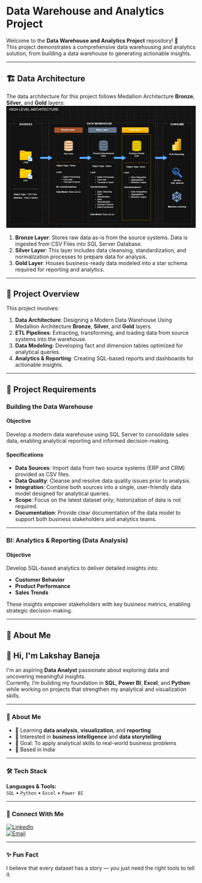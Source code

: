 # Data Warehouse and Analytics Project

Welcome to the **Data Warehouse and Analytics Project** repository! 🚀  
This project demonstrates a comprehensive data warehousing and analytics solution, from building a data warehouse to generating actionable insights.

---
## 🏗️ Data Architecture

The data architecture for this project follows Medallion Architecture **Bronze**, **Silver**, and **Gold** layers:
![Data Architecture](docs/Data_Architecture.png)

1. **Bronze Layer**: Stores raw data as-is from the source systems. Data is ingested from CSV Files into SQL Server Database.
2. **Silver Layer**: This layer includes data cleansing, standardization, and normalization processes to prepare data for analysis.
3. **Gold Layer**: Houses business-ready data modeled into a star schema required for reporting and analytics.

---
## 📖 Project Overview

This project involves:

1. **Data Architecture**: Designing a Modern Data Warehouse Using Medallion Architecture **Bronze**, **Silver**, and **Gold** layers.
2. **ETL Pipelines**: Extracting, transforming, and loading data from source systems into the warehouse.
3. **Data Modeling**: Developing fact and dimension tables optimized for analytical queries.
4. **Analytics & Reporting**: Creating SQL-based reports and dashboards for actionable insights.

---

## 🚀 Project Requirements

### Building the Data Warehouse

#### Objective
Develop a modern data warehouse using SQL Server to consolidate sales data, enabling analytical reporting and informed decision-making.

#### Specifications
- **Data Sources**: Import data from two source systems (ERP and CRM) provided as CSV files.
- **Data Quality**: Cleanse and resolve data quality issues prior to analysis.
- **Integration**: Combine both sources into a single, user-friendly data model designed for analytical queries.
- **Scope**: Focus on the latest dataset only; historization of data is not required.
- **Documentation**: Provide clear documentation of the data model to support both business stakeholders and analytics teams.

---

### BI: Analytics & Reporting (Data Analysis)

#### Objective
Develop SQL-based analytics to deliver detailed insights into:
- **Customer Behavior**
- **Product Performance**
- **Sales Trends**

These insights empower stakeholders with key business metrics, enabling strategic decision-making.  

---

## 🌟 About Me

## 👋 Hi, I'm Lakshay Baneja  

I'm an aspiring **Data Analyst** passionate about exploring data and uncovering meaningful insights.  
Currently, I’m building my foundation in **SQL**, **Power BI**, **Excel**, and **Python** while working on projects that strengthen my analytical and visualization skills.  

---

### 💼 About Me  
- 🌱 Learning **data analysis**, **visualization**, and **reporting**  
- 🧠 Interested in **business intelligence** and **data storytelling**  
- 🎯 Goal: To apply analytical skills to real-world business problems  
- 📍 Based in India  

---

### 🛠️ Tech Stack  
**Languages & Tools:**  
`SQL` • `Python` • `Excel` • `Power BI`

---

### 🤝 Connect With Me  
[![LinkedIn](https://img.shields.io/badge/LinkedIn-blue?style=for-the-badge&logo=linkedin)](https://linkedin.com/in/lakshay-baneja-96853931b/)  
[![Email](https://img.shields.io/badge/Email-red?style=for-the-badge&logo=gmail&logoColor=white)](mailto:lakshaybaneja78@gmail.com)

---

### ✨ Fun Fact  
I believe that every dataset has a story — you just need the right tools to tell it.

    
